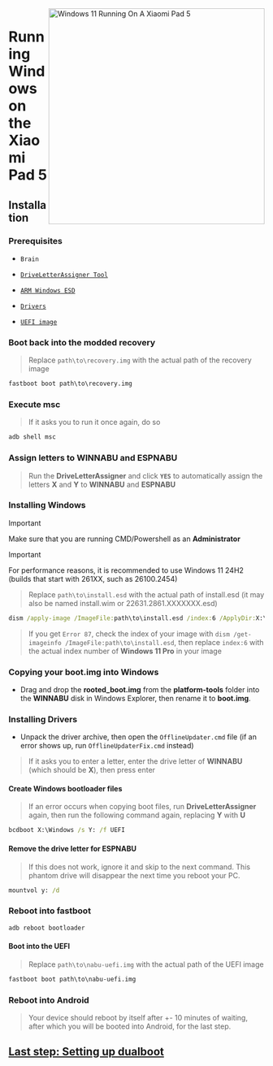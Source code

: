 <img align="right" src="https://raw.githubusercontent.com/erdilS/Port-Windows-11-Xiaomi-Pad-5/main/nabu.png" width="425" alt="Windows 11 Running On A Xiaomi Pad 5">

# Running Windows on the Xiaomi Pad 5

## Installation

### Prerequisites
- ```Brain```

- [```DriveLetterAssigner Tool```](https://github.com/Misha803/My-Scripts/releases/tag/DriveLetterAssigner)
  
- [```ARM Windows ESD```](https://arkt-7.github.io/woawin/)
    
- [```Drivers```](https://github.com/erdilS/Port-Windows-11-Xiaomi-Pad-5/releases/tag/Drivers)

- [```UEFI image```](https://github.com/erdilS/Port-Windows-11-Xiaomi-Pad-5/releases/tag/UEFI)

### Boot back into the modded recovery
> Replace `path\to\recovery.img` with the actual path of the recovery image
```cmd
fastboot boot path\to\recovery.img
```

### Execute msc 
> If it asks you to run it once again, do so
```cmd
adb shell msc
```

### Assign letters to WINNABU and ESPNABU
> Run the **DriveLetterAssigner** and click **`YES`** to automatically assign the letters **X** and **Y** to **WINNABU** and **ESPNABU**

### Installing Windows
> [!Important]
> Make sure that you are running CMD/Powershell as an **Administrator**

> [!Important]
> For performance reasons, it is recommended to use Windows 11 24H2 (builds that start with 261XX, such as 26100.2454)

> Replace `path\to\install.esd` with the actual path of install.esd (it may also be named install.wim or 22631.2861.XXXXXXX.esd)

```cmd
dism /apply-image /ImageFile:path\to\install.esd /index:6 /ApplyDir:X:\
```

> If you get `Error 87`, check the index of your image with `dism /get-imageinfo /ImageFile:path\to\install.esd`, then replace `index:6` with the actual index number of **Windows 11 Pro** in your image

### Copying your boot.img into Windows
- Drag and drop the **rooted_boot.img** from the **platform-tools** folder into the **WINNABU** disk in Windows Explorer, then rename it to **boot.img**.

### Installing Drivers
- Unpack the driver archive, then open the `OfflineUpdater.cmd` file (if an error shows up, run `OfflineUpdaterFix.cmd` instead)

> If it asks you to enter a letter, enter the drive letter of **WINNABU** (which should be **X**), then press enter

#### Create Windows bootloader files
> If an error occurs when copying boot files, run **DriveLetterAssigner** again, then run the following command again, replacing **Y** with **U**
```cmd
bcdboot X:\Windows /s Y: /f UEFI
```

#### Remove the drive letter for ESPNABU
> If this does not work, ignore it and skip to the next command. This phantom drive will disappear the next time you reboot your PC.
```cmd
mountvol y: /d
```

### Reboot into fastboot
```cmd
adb reboot bootloader
```

#### Boot into the UEFI
> Replace `path\to\nabu-uefi.img` with the actual path of the UEFI image
```cmd
fastboot boot path\to\nabu-uefi.img
```

### Reboot into Android
> Your device should reboot by itself after +- 10 minutes of waiting, after which you will be booted into Android, for the last step.

## [Last step: Setting up dualboot](/guide/English/dualboot-selection-en.md)

